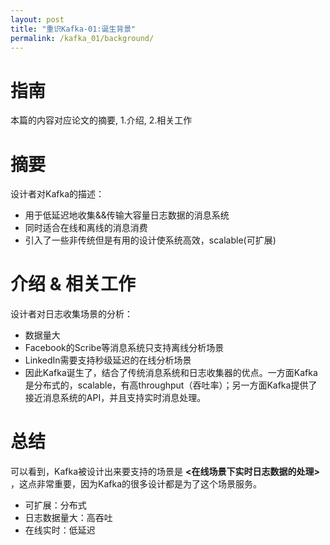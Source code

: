 ```yaml
---
layout: post
title: "重识Kafka-01:诞生背景"
permalink: /kafka_01/background/
---
```


# 指南
本篇的内容对应论文的摘要, 1.介绍, 2.相关工作

# 摘要
设计者对Kafka的描述：  
- 用于低延迟地收集&&传输大容量日志数据的消息系统
- 同时适合在线和离线的消息消费
- 引入了一些非传统但是有用的设计使系统高效，scalable(可扩展)

# 介绍 & 相关工作
设计者对日志收集场景的分析：  
- 数据量大
- Facebook的Scribe等消息系统只支持离线分析场景
- LinkedIn需要支持秒级延迟的在线分析场景
- 因此Kafka诞生了，结合了传统消息系统和日志收集器的优点。一方面Kafka是分布式的，scalable，有高throughput（吞吐率）；另一方面Kafka提供了接近消息系统的API，并且支持实时消息处理。


# 总结
可以看到，Kafka被设计出来要支持的场景是 **<在线场景下实时日志数据的处理>** ，这点非常重要，因为Kafka的很多设计都是为了这个场景服务。
- 可扩展：分布式
- 日志数据量大：高吞吐
- 在线实时：低延迟
